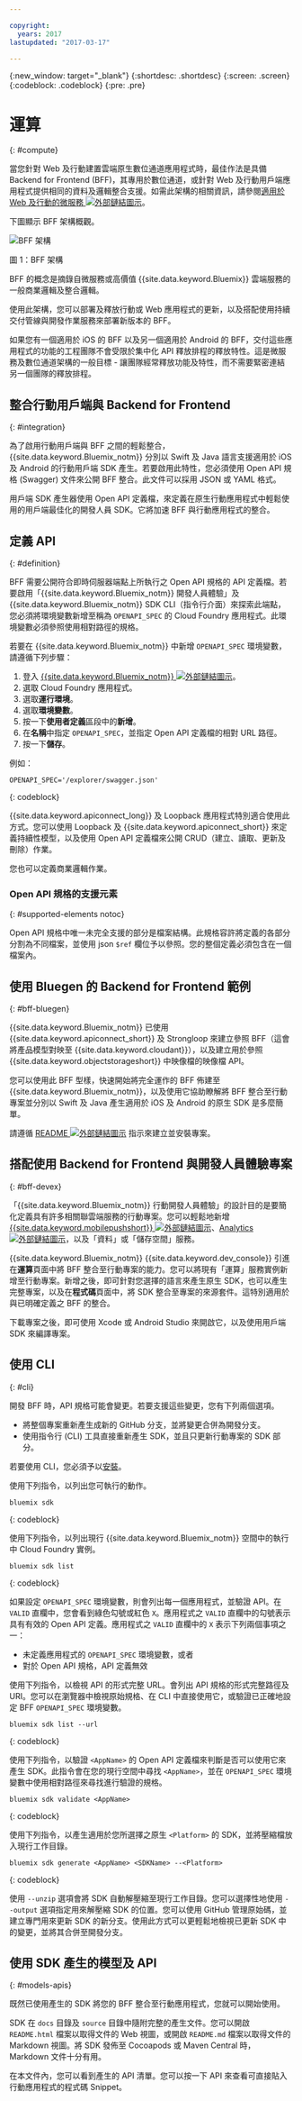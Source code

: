 ```yaml
---

copyright:
  years: 2017
lastupdated: "2017-03-17"

---
```

{:new_window: target="_blank"}
{:shortdesc: .shortdesc}
{:screen: .screen}
{:codeblock: .codeblock}
{:pre: .pre}

# 運算
{: #compute}

當您針對 Web 及行動建置雲端原生數位通道應用程式時，最佳作法是具備 Backend for Frontend (BFF)，其專用於數位通道，或針對 Web 及行動用戶端應用程式提供相同的資料及邏輯整合支援。如需此架構的相關資訊，請參閱[適用於 Web 及行動的微服務 ![外部鏈結圖示](../icons/launch-glyph.svg)](https://www.ibm.com/devops/method/content/architecture/omnichannelArchitecture)。

下圖顯示 BFF 架構概觀。

![BFF 架構](images/bff-arch.png)

圖 1：BFF 架構

BFF 的概念是摘錄自微服務或高價值 {{site.data.keyword.Bluemix}} 雲端服務的一般商業邏輯及整合邏輯。

使用此架構，您可以部署及釋放行動或 Web 應用程式的更新，以及搭配使用持續交付管線與開發作業服務來部署新版本的 BFF。

如果您有一個適用於 iOS 的 BFF 以及另一個適用於 Android 的 BFF，交付這些應用程式的功能的工程團隊不會受限於集中化 API 釋放排程的釋放特性。這是微服務及數位通道架構的一般目標 - 讓團隊經常釋放功能及特性，而不需要緊密連結另一個團隊的釋放排程。

<!--
## Backend for Frontends (BFF)
{: #bff}

Backend for Frontend patterns, commonly known as BFFs, really help you to focus on exposing business data and services in a form that matches the user interaction requirements. To optimize a user journey to your cloud solution, it may require a different user journey for the mobile application and a richer, more detailed journey for the Web application. With the introduction of voice-controlled devices like the [{{site.data.keyword.conversationfull}} ![External link icon](../icons/launch-glyph.svg "External link icon")](https://www.ibm.com/watson/developercloud/conversation.html) service, the interaction with a user could be controlled by voice. This digital channel will require a very different BFF for managing these voice intent-based interactions.

With {{site.data.keyword.Bluemix_notm}}, you can build a BFF by using polyglot programming approach to define the BFF. IBM recommends using Node, Swift, or Java and running them in a cloud native pattern with either Cloud Foundry, Container services, or serverless.

The BFF will manage the integration with services for data persistence, caching, and integration with high-value services like {{site.data.keyword.ibmwatson}}, {{site.data.keyword.iot_short_notm}}, {{site.data.keyword.weather_short}}, and data analytics like {{site.data.keyword.sparks}}.

The BFF will expose an API most commonly using a REST pattern, but you can design your BFF to work from a messaging architecture using {{site.data.keyword.messagehub}}.
-->


## 整合行動用戶端與 Backend for Frontend
{: #integration}

為了啟用行動用戶端與 BFF 之間的輕鬆整合，{{site.data.keyword.Bluemix_notm}} 分別以 Swift 及 Java 語言支援適用於 iOS 及 Android 的行動用戶端 SDK 產生。若要啟用此特性，您必須使用 Open API 規格 (Swagger) 文件來公開 BFF 整合。此文件可以採用 JSON 或 YAML 格式。

用戶端 SDK 產生器使用 Open API 定義檔，來定義在原生行動應用程式中輕鬆使用的用戶端最佳化的開發人員 SDK。它將加速 BFF 與行動應用程式的整合。


## 定義 API
{: #definition}

BFF 需要公開符合即時伺服器端點上所執行之 Open API 規格的 API 定義檔。若要啟用「{{site.data.keyword.Bluemix_notm}} 開發人員體驗」及 {{site.data.keyword.Bluemix_notm}} SDK CLI（指令行介面）來探索此端點，您必須將環境變數新增至稱為 `OPENAPI_SPEC` 的 Cloud Foundry 應用程式。此環境變數必須參照使用相對路徑的規格。

若要在 {{site.data.keyword.Bluemix_notm}} 中新增 `OPENAPI_SPEC` 環境變數，請遵循下列步驟：

1. 登入 [{{site.data.keyword.Bluemix_notm}} ![外部鏈結圖示](../icons/launch-glyph.svg)](http://bluemix.net)。
2. 選取 Cloud Foundry 應用程式。
3. 選取**運行環境**。
4. 選取**環境變數**。
5. 按一下**使用者定義**區段中的**新增**。
6. 在**名稱**中指定 `OPENAPI_SPEC`，並指定 Open API 定義檔的相對 URL 路徑。
7. 按一下**儲存**。

<!--
To add the `OPENAPI_SPEC` environment variable locally and push your changes to {{site.data.keyword.Bluemix_notm}} with the [Cloud Foundry CLI ![External link icon](../icons/launch-glyph.svg)](https://github.com/cloudfoundry/cli#getting-started), follow these steps:

1. Open Terminal and navigate to your project directory.
2. Add the following code to the `manifest.yml` file.

   ```
   env:
       "OPENAPI_SPEC": "<relative URL path to your Open API definition file>"
   ```
   {: codeblock}
3. Save your changes to the `manifest.yml` file.
4. Run `cf push` to deploy the changes to {{site.data.keyword.Bluemix_notm}}.
-->

例如：

```
OPENAPI_SPEC='/explorer/swagger.json'
```
{: codeblock}

{{site.data.keyword.apiconnect_long}} 及 Loopback 應用程式特別適合使用此方式。您可以使用 Loopback 及 {{site.data.keyword.apiconnect_short}} 來定義持續性模型，以及使用 Open API 定義檔來公開 CRUD（建立、讀取、更新及刪除）作業。

您也可以定義商業邏輯作業。


### Open API 規格的支援元素
{: #supported-elements notoc}

Open API 規格中唯一未完全支援的部分是檔案結構。此規格容許將定義的各部分分割為不同檔案，並使用 json `$ref` 欄位予以參照。您的整個定義必須包含在一個檔案內。


## 使用 Bluegen 的 Backend for Frontend 範例
{: #bff-bluegen}

{{site.data.keyword.Bluemix_notm}} 已使用 {{site.data.keyword.apiconnect_short}} 及 Strongloop 來建立參照 BFF（這會將產品模型對映至 {{site.data.keyword.cloudant}}），以及建立用於參照 {{site.data.keyword.objectstorageshort}} 中映像檔的映像檔 API。

您可以使用此 BFF 型樣，快速開始將完全運作的 BFF 佈建至 {{site.data.keyword.Bluemix_notm}}，以及使用它協助瞭解將 BFF 整合至行動專案並分別以 Swift 及 Java 產生適用於 iOS 及 Android 的原生 SDK 是多麼簡單。

請遵循 [README ![外部鏈結圖示](../icons/launch-glyph.svg "外部鏈結圖示")](https://github.com/ibm-bluemix-mobile-services/backend-for-frontend-node "外部鏈結圖示") 指示來建立並安裝專案。


## 搭配使用 Backend for Frontend 與開發人員體驗專案
{: #bff-devex}

「{{site.data.keyword.Bluemix_notm}} 行動開發人員體驗」的設計目的是要簡化定義具有許多相關聯雲端服務的行動專案。您可以輕鬆地新增 [{{site.data.keyword.mobilepushshort}} ![外部鏈結圖示](../icons/launch-glyph.svg)](/docs/services/mobilepush/index.html)、[Analytics ![外部鏈結圖示](../icons/launch-glyph.svg)](/docs/services/mobileanalytics/index.html)，以及「資料」或「儲存空間」服務。

{{site.data.keyword.Bluemix_notm}} {{site.data.keyword.dev_console}} 引進在**運算**頁面中將 BFF 整合至行動專案的能力。您可以將現有「運算」服務實例新增至行動專案。新增之後，即可針對您選擇的語言來產生原生 SDK，也可以產生完整專案，以及在**程式碼**頁面中，將 SDK 整合至專案的來源套件。這特別適用於與已明確定義之 BFF 的整合。

下載專案之後，即可使用 Xcode 或 Android Studio 來開啟它，以及使用用戶端 SDK 來編譯專案。


## 使用 CLI
{: #cli}

開發 BFF 時，API 規格可能會變更。若要支援這些變更，您有下列兩個選項。

* 將整個專案重新產生成新的 GitHub 分支，並將變更合併為開發分支。
* 使用指令行 (CLI) 工具直接重新產生 SDK，並且只更新行動專案的 SDK 部分。

若要使用 CLI，您必須予以[安裝](sdk_cli.html#installation)。

使用下列指令，以列出您可執行的動作。

```
bluemix sdk
```
{: codeblock}

使用下列指令，以列出現行 {{site.data.keyword.Bluemix_notm}} 空間中的執行中 Cloud Foundry 實例。

```
bluemix sdk list
```
{: codeblock}

如果設定 `OPENAPI_SPEC` 環境變數，則會列出每一個應用程式，並驗證 API。在 `VALID` 直欄中，您會看到綠色勾號或紅色 `X`。應用程式之 `VALID` 直欄中的勾號表示具有有效的 Open API 定義。應用程式之 `VALID` 直欄中的 `X` 表示下列兩個事項之一：

* 未定義應用程式的 `OPENAPI_SPEC` 環境變數，或者
* 對於 Open API 規格，API 定義無效

使用下列指令，以檢視 API 的形式完整 URL。會列出 API 規格的形式完整路徑及 URI。您可以在瀏覽器中檢視原始規格、在 CLI 中直接使用它，或驗證已正確地設定 BFF `OPENAPI_SPEC` 環境變數。

```
bluemix sdk list --url
```
{: codeblock}

使用下列指令，以驗證 `<AppName>` 的 Open API 定義檔來判斷是否可以使用它來產生 SDK。此指令會在您的現行空間中尋找 `<AppName>`，並在 `OPENAPI_SPEC` 環境變數中使用相對路徑來尋找進行驗證的規格。

```
bluemix sdk validate <AppName>
```
{: codeblock}

使用下列指令，以產生適用於您所選擇之原生 `<Platform>` 的 SDK，並將壓縮檔放入現行工作目錄。

```
bluemix sdk generate <AppName> <SDKName> --<Platform>
```
{: codeblock}

使用 `--unzip` 選項會將 SDK 自動解壓縮至現行工作目錄。您可以選擇性地使用 `--output` 選項指定用來解壓縮 SDK 的位置。您可以使用 GitHub 管理原始碼，並建立專門用來更新 SDK 的新分支。使用此方式可以更輕鬆地檢視已更新 SDK 中的變更，並將其合併至開發分支。


## 使用 SDK 產生的模型及 API
{: #models-apis}

既然已使用產生的 SDK 將您的 BFF 整合至行動應用程式，您就可以開始使用。

SDK 在 `docs` 目錄及 `source` 目錄中隨附完整的產生文件。您可以開啟 `README.html` 檔案以取得文件的 Web 視圖，或開啟 `README.md` 檔案以取得文件的 Markdown 視圖。將 SDK 發佈至 Cocoapods 或 Maven Central 時，Markdown 文件十分有用。

在本文件內，您可以看到產生的 API 清單。您可以按一下 API 來查看可直接貼入行動應用程式的程式碼 Snippet。
